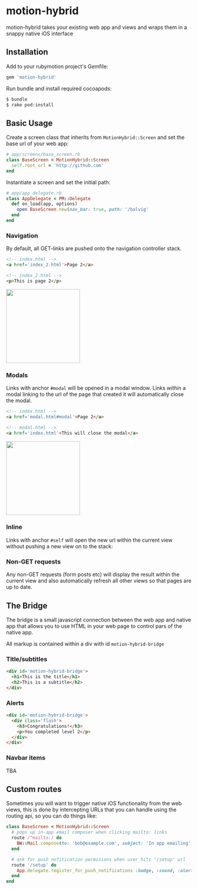 # motion-hybrid

motion-hybrid takes your existing web app and views and wraps them in a snappy native iOS interface

## Installation


Add to your rubymotion project's Gemfile:

```ruby
gem 'motion-hybrid'
```

Run bundle and install required cocoapods:

```bash
$ bundle
$ rake pod:install
```

## Basic Usage

Create a screen class that inherits from `MotionHybrid::Screen` and set the base url of your web app:

```ruby
# app/screens/base_screen.rb
class BaseScreen < MotionHybrid::Screen
  self.root_url = 'http://github.com'
end
```

Instantiate a screen and set the initial path:

```ruby
# app/app_delegate.rb
class AppDelegate < PM::Delegate
  def on_load(app, options)
    open BaseScreen.new(nav_bar: true, path: '/balvig'
  end
end
```

### Navigation

By default, all GET-links are pushed onto the navigation controller stack.

```html
<!-- index.html -->
<a href='index_2.html'>Page 2</a>

<!-- index_2.html -->
<p>This is page 2</p>
```

<img src='https://dl.dropboxusercontent.com/u/3032793/screenshots/get.gif' width='200px' />

### Modals

Links with anchor `#modal` will be opened in a modal window.
Links _within_ a modal linking to the url of the page that created it will automatically close the modal.

```html
<!-- index.html -->
<a href='modal.html#modal'>Page 2</a>

<!-- modal.html -->
<a href='index.html'>This will close the modal</a>
```

<img src='https://dl.dropboxusercontent.com/u/3032793/screenshots/modal.gif' width='200px' />

### Inline

Links with anchor `#self` will open the new url within the current view without pushing a new view on to the stack:

### Non-GET requests

Any non-GET requests (form posts etc) will display the result within the current view and also automatically refresh all other views so that pages are up to date.

## The Bridge

The bridge is a small javascript connection between the web app and native app that allows you to use HTML in your web page to control pars of the native app.

All markup is contained within a div with id `motion-hybrid-bridge`

### Title/subtitles

```html
<div id='motion-hybrid-bridge'>
  <h1>This is the title</h1>
  <h2>This is a subtitle</h2>
</div>
```

### Alerts

```html
<div id='motion-hybrid-bridge'>
  <div class='flash'>
    <h3>Congratulations!</h3>
    <p>You completed level 2</p>
  </div>
</div>
```

### Navbar items

TBA

## Custom routes

Sometimes you will want to trigger native iOS functionality from the web views, this is done by intercepting URLs that you can handle using the routing api, so you can do things like:

```ruby
class BaseScreen < MotionHybrid::Screen
  # pops up in-app email composer when clicking mailto: links
  route /^mailto:/ do
    BW::Mail.compose(to: 'bob@example.com', subject: 'In app emailing', message: 'Hi!', animated: true)
  end

  # ask for push nofitication permisions when user hits '/setup' url
  route '/setup' do
    App.delegate.register_for_push_notifications :badge, :sound, :alert
  end
end
```

